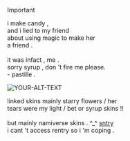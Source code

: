 > [!IMPORTANT]
> i make candy ,<br> and i lied to my friend<br> about using magic to make her <br>a friend .<br><br>it was infact , me .<br>sorry syrup , don 't fire me please.<br>- pastille .

<picture>
 <source media="(prefers-color-scheme: dark)" srcset="[https://media.discordapp.net/attachments/1038322852547530752/1180522074507317288/1.png?ex=657db9db&is=656b44db&hm=8d65680c2ae87858cd41c5e6eec695638d029253ecea0dd0bfbf9bfa02216850&=&format=webp&quality=lossless&width=581&height=581]">
 <source media="(prefers-color-scheme: light)" srcset="[https://media.discordapp.net/attachments/1038322852547530752/1180522091448115260/2.png?ex=657db9df&is=656b44df&hm=21b590053089680d1a382266eafcf3aa255b95cc9ca0d69223b494bc4d19c013&=&format=webp&quality=lossless&width=581&height=581]">
 <img alt="YOUR-ALT-TEXT" src="https://media.discordapp.net/attachments/1038322852547530752/1180522091448115260/2.png?ex=657db9df&is=656b44df&hm=21b590053089680d1a382266eafcf3aa255b95cc9ca0d69223b494bc4d19c013&=&format=webp&quality=lossless&width=581&height=581">
</picture>

linked skins mainly starry flowers / her<br>tears were my light / bet or syrup skins !!<br><br>but mainly namiverse skins . ^_^ [sntry](https://sntry.cc/starrryflowers)<br>i cant 't access rentry so i 'm coping .
